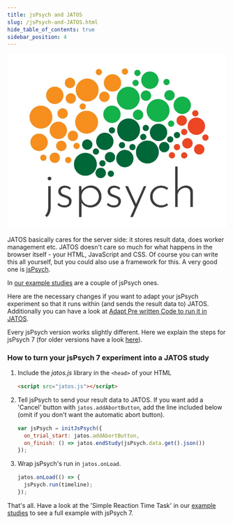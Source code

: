 ```yaml
---
title: jsPsych and JATOS
slug: /jsPsych-and-JATOS.html
hide_table_of_contents: true
sidebar_position: 4
---
```


<div style={{'float':'right', 'width':'300px'}}>

![](/img/jspsych-logo.png)

</div>

JATOS basically cares for the server side: it stores result data, does worker management etc. JATOS doesn't care so much for what happens in the browser itself - your HTML, JavaScript and CSS. Of course you can write this all yourself, but you could also use a framework for this. A very good one is [jsPsych](http://www.jspsych.org/).

In [our example studies](/Example-Studies) are a couple of jsPsych ones.

Here are the necessary changes if you want to adapt your jsPsych experiment so that it runs within (and sends the result data to) JATOS. Additionally you can have a look at [Adapt Pre written Code to run it in JATOS](Adapt-pre-written-code-to-run-it-in-JATOS.html).

Every jsPsych version works slightly different. Here we explain the steps for jsPsych 7 (for older versions have a look [here](/3.6.1/jsPsych-and-JATOS.html)).

### How to turn your jsPsych 7 experiment into a JATOS study

1. Include the _jatos.js_ library in the `<head>` of your HTML

   ~~~ html
   <script src="jatos.js"></script>
   ~~~ 

1. Tell jsPsych to send your result data to JATOS.  If you want add a 'Cancel' button with `jatos.addAbortButton`, add the line included below (omit if you don't want the automatic abort button).

   ~~~ javascript
   var jsPsych = initJsPsych({
     on_trial_start: jatos.addAbortButton,
     on_finish: () => jatos.endStudy(jsPsych.data.get().json())
   });
   ~~~

1. Wrap jsPsych's run in `jatos.onLoad`.

   ~~~ javascript
   jatos.onLoad(() => {
     jsPsych.run(timeline);
   });
   ~~~

That's all. Have a look at the 'Simple Reaction Time Task' in our [example studies](/Example-Studies) to see a full example with jsPsych 7.
